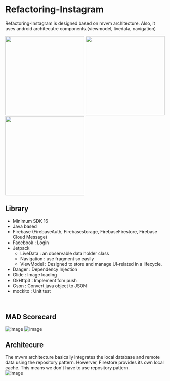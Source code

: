 # Refactoring-Instagram
Refactoring-Instagram is designed based on mvvm architecture.
Also, it uses android architecutre components.(viewmodel, livedata, navigation)
<p>
<img src = "https://user-images.githubusercontent.com/34837583/115967955-51aacb80-a570-11eb-9a99-7108c0580537.png" width = "250">
<img src = "https://user-images.githubusercontent.com/34837583/115968024-933b7680-a570-11eb-8fc5-cd4eadc8a443.png" width = "250">
<img src = "https://user-images.githubusercontent.com/34837583/115968278-114c4d00-a572-11eb-8d24-17d4cf647cc2.png" width = "250">
</p>

## Library
- Minimum SDK 16
- Java based
- Firebase (FirebaseAuth, Firebasestorage, FirebaseFirestore, Firebase Cloud Message)
- Facebook : Login 
- Jetpack
  - LiveData : an observable data holder class
  - Navigation : use fragment so easily
  - ViewModel : Designed to store and manage UI-related in a lifecycle.
- Daager : Dependency Injection
- Glide : Image loading
- OkHttp3 : Implement fcm push
- Gson : Convert java object to JSON
- mockito : Unit test
<br>

## MAD Scorecard
![image](https://user-images.githubusercontent.com/34837583/115968508-41482000-a573-11eb-8df1-211831f9100f.png)
![image](https://user-images.githubusercontent.com/34837583/115968538-65a3fc80-a573-11eb-879a-77893d23cc33.png)
<br>

## Architecure
The mvvm architecture basically integrates the local database and remote data using the repository pattern.
Howerver, Firestore provides its own local cache. This means we don't have to use repository pattern.
<br>
![image](https://user-images.githubusercontent.com/34837583/115969246-fe884700-a576-11eb-8218-53a06f115a93.png)
